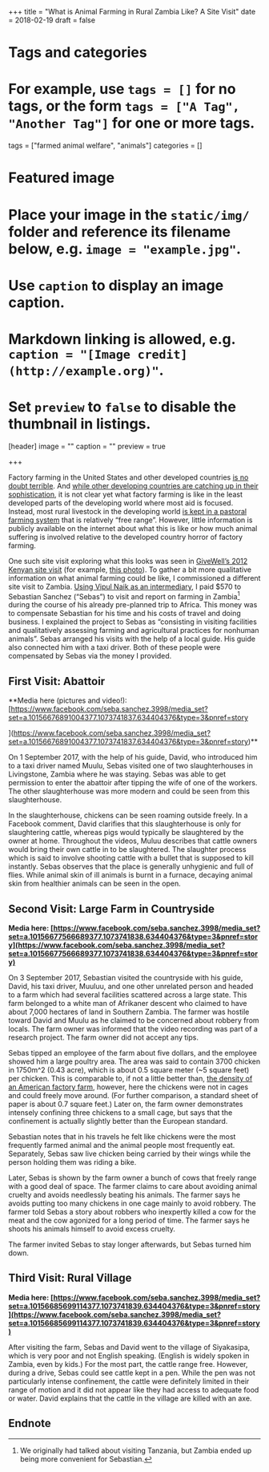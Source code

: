 +++
title = "What is Animal Farming in Rural Zambia Like? A Site Visit"
date = 2018-02-19
draft = false

# Tags and categories
# For example, use `tags = []` for no tags, or the form `tags = ["A Tag", "Another Tag"]` for one or more tags.
tags = ["farmed animal welfare", "animals"]
categories = []

# Featured image
# Place your image in the `static/img/` folder and reference its filename below, e.g. `image = "example.jpg"`.
# Use `caption` to display an image caption.
#   Markdown linking is allowed, e.g. `caption = "[Image credit](http://example.org)"`.
# Set `preview` to `false` to disable the thumbnail in listings.
[header]
image = ""
caption = ""
preview = true

+++

Factory farming in the United States and other developed countries [is no doubt terrible](http://lesswrong.com/lw/i3s/why_eat_less_meat/). And [while other developing countries are catching up in their sophistication](http://us14.campaign-archive1.com/?u=66df320da8400b581cbc1b539&id=1096590fac&e=a6c8a51ace), it is not clear yet what factory farming is like in the least developed parts of the developing world where most aid is focused. Instead, most rural livestock in the developing world [is kept in a pastoral farming system](http://igrow.org/livestock/beef/raising-livestock-in-kenya-comparing-and-contrasting-animal-health-issues/) that is relatively “free range”. However, little information is publicly available on the internet about what this is like or how much animal suffering is involved relative to the developed country horror of factory farming.  

One such site visit exploring what this looks was seen in [GiveWell’s 2012 Kenyan site visit](https://www.givewell.org/research/site-visits/november-2012#GiveDirectly) (for example, [this photo](https://get.google.com/albumarchive/109427789386001570492/album/AF1QipMGHhECE2tuMXz1-OkgdN7zoMT0GVpC_C6d-88u/AF1QipOcrWvwkOBRMb1ZFjfme8mpTqKJWdm2TjYv8KLX?authKey=CL6w6q2Sl6WbLg)). To gather a bit more qualitative information on what animal farming could be like, I commissioned a different site visit to Zambia. [Using Vipul Naik as an intermediary](https://contractwork.vipulnaik.com/payer.php?payer=Peter%20Hurford), I paid $570 to Sebastian Sanchez (“Sebas”) to visit and report on farming in Zambia[^1] during the course of his already pre-planned trip to Africa. This money was to compensate Sebastian for his time and his costs of travel and doing business. I explained the project to Sebas as “consisting in visiting facilities and qualitatively assessing farming and agricultural practices for nonhuman animals”. Sebas arranged his visits with the help of a local guide. His guide also connected him with a taxi driver. Both of these people were compensated by Sebas via the money I provided.

## First Visit: Abattoir

**Media here (pictures and video!): [https://www.facebook.com/seba.sanchez.3998/media_set?set=a.10156676891004377.1073741837.634404376&type=3&pnref=story  

](https://www.facebook.com/seba.sanchez.3998/media_set?set=a.10156676891004377.1073741837.634404376&type=3&pnref=story)**

On 1 September 2017, with the help of his guide, David, who introduced him to a taxi driver named Muulu, Sebas visited one of two slaughterhouses in Livingstone, Zambia where he was staying. Sebas was able to get permission to enter the abattoir after tipping the wife of one of the workers. The other slaughterhouse was more modern and could be seen from this slaughterhouse.

In the slaughterhouse, chickens can be seen roaming outside freely. In a Facebook comment, David clarifies that this slaughterhouse is only for slaughtering cattle, whereas pigs would typically be slaughtered by the owner at home. Throughout the videos, Muluu describes that cattle owners would bring their own cattle in to be slaughtered. The slaughter process which is said to involve shooting cattle with a bullet that is supposed to kill instantly. Sebas observes that the place is generally unhygienic and full of flies. While animal skin of ill animals is burnt in a furnace, decaying animal skin from healthier animals can be seen in the open.

## Second Visit: Large Farm in Countryside

**Media here: [https://www.facebook.com/seba.sanchez.3998/media_set?set=a.10156677566689377.1073741838.634404376&type=3&pnref=story](https://www.facebook.com/seba.sanchez.3998/media_set?set=a.10156677566689377.1073741838.634404376&type=3&pnref=story)**

On 3 September 2017, Sebastian visited the countryside with his guide, David, his taxi driver, Muuluu, and one other unrelated person and headed to a farm which had several facilities scattered across a large state. This farm belonged to a white man of Afrikaner descent who claimed to have about 7,000 hectares of land in Southern Zambia. The farmer was hostile toward David and Muulu as he claimed to be concerned about robbery from locals. The farm owner was informed that the video recording was part of a research project. The farm owner did not accept any tips.

Sebas tipped an employee of the farm about five dollars, and the employee showed him a large poultry area. The area was said to contain 3700 chicken in 1750m^2 (0.43 acre), which is about 0.5 square meter (~5 square feet) per chicken. This is comparable to, if not a little better than, [the density of an American factory farm](https://www.huffingtonpost.com/bruce-friedrich/eggs-from-caged-hens_b_2458525.html), however, here the chickens were not in cages and could freely move around. (For further comparison, a standard sheet of paper is about 0.7 square feet.) Later on, the farm owner demonstrates intensely confining three chickens to a small cage, but says that the confinement is actually slightly better than the European standard.

Sebastian notes that in his travels he felt like chickens were the most frequently farmed animal and the animal people most frequently eat. Separately, Sebas saw live chicken being carried by their wings while the person holding them was riding a bike.

Later, Sebas is shown by the farm owner a bunch of cows that freely range with a good deal of space. The farmer claims to care about avoiding animal cruelty and avoids needlessly beating his animals. The farmer says he avoids putting too many chickens in one cage mainly to avoid robbery. The farmer told Sebas a story about robbers who inexpertly killed a cow for the meat and the cow agonized for a long period of time. The farmer says he shoots his animals himself to avoid excess cruelty.

The farmer invited Sebas to stay longer afterwards, but Sebas turned him down.

## Third Visit: Rural Village

**Media here: [https://www.facebook.com/seba.sanchez.3998/media_set?set=a.10156685699114377.1073741839.634404376&type=3&pnref=story](https://www.facebook.com/seba.sanchez.3998/media_set?set=a.10156685699114377.1073741839.634404376&type=3&pnref=story)**

After visiting the farm, Sebas and David went to the village of Siyakasipa, which is very poor and not English speaking. (English is widely spoken in Zambia, even by kids.) For the most part, the cattle range free. However, during a drive, Sebas could see cattle kept in a pen. While the pen was not particularly intense confinement, the cattle were definitely limited in their range of motion and it did not appear like they had access to adequate food or water. David explains that the cattle in the village are killed with an axe.

## Endnote

[^1]: We originally had talked about visiting Tanzania, but Zambia ended up being more convenient for Sebastian.